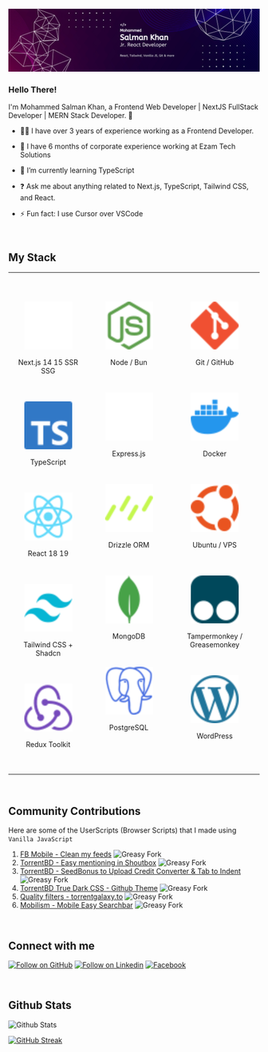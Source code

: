<div align="center">

![Profile Banner](/Assets/Banner.png)

</div>

### <div align="left">Hello There!</div>

I'm Mohammed Salman Khan, a Frontend Web Developer | NextJS FullStack Developer | MERN Stack Developer. 🚀

- 👨‍💻 I have over 3 years of experience working as a Frontend Developer.

- 🔭 I have 6 months of corporate experience working at Ezam Tech Solutions
  
- 🌱 I’m currently learning TypeScript

- ❓ Ask me about anything related to Next.js, TypeScript, Tailwind CSS, and React.

- ⚡ Fun fact: I use Cursor over VSCode

<br/>

## My Stack

<table>

<tr align="center">

<td valign="top" width="300">

<br/>
<br/>

<a href="https://nextjs.org/" target="_blank"><img style="margin-top: 8px" src="Assets/nextdotjs-color.svg" alt="Next JS" width="96px" /></a>

Next.js 14 15 SSR SSG

<br/>

<a href="https://www.typescriptlang.org/" target="_blank"><img style="margin-top: 8px" src="Assets/typescript-color.svg" alt="TypeScript" width="96px" /></a>

TypeScript

<br/>

<a href="https://reactjs.org/" target="_blank"><img style="margin-top: 8px" src="Assets/react-color.svg" alt="React" width="96px" /></a>

React 18 19

<br/>

<a href="https://www.tailwindcss.com/" target="_blank"><img style="margin-top: 8px" src="Assets/tailwindcss-color.svg" alt="Tailwind CSS" width="96px" /></a>

Tailwind CSS + Shadcn

<br/>

<a href="https://redux.js.org/" target="_blank"><img style="margin-top: 8px" src="Assets/redux-color.svg" alt="Redux" width="96px" /></a>

Redux Toolkit

<br/>

<br/>

</td>

<td valign="top" width="300">

<br/>
<br/>

<a href="https://nodejs.org/" target="_blank"><img style="margin-top: 8px" src="Assets/nodedotjs-color.svg" alt="Node.js" width="96px" /></a>

Node / Bun

<br/>

<a href="https://expressjs.com/" target="_blank"><img style="margin-top: 8px" src="Assets/express-color.svg" alt="Express.js" width="96px" /></a>

Express.js

<br/>

<a href="https://orm.drizzle.team/" target="_blank"><img style="margin-top: 8px" src="Assets/drizzle-color.svg" alt="Drizzle ORM" width="96px" /></a>

Drizzle ORM

<br/>

<a href="https://www.mongodb.com/" target="_blank"><img style="margin-top: 8px" src="Assets/mongodb-color.svg" alt="MongoDB" width="96px" /></a>

MongoDB

<br/>

<a href="https://www.postgresql.org/" target="_blank"><img style="margin-top: 8px" src="Assets/postgresql-color.svg" alt="PostgreSQL" width="96px" /></a>

PostgreSQL

<br/>
<br/>

</td>

<td valign="top" width="300">

<br/>
<br/>

<a href="https://github.com/" target="_blank"><img style="margin-top: 8px" src="Assets/git-color.svg" alt="Git" width="96px" /></a>

Git / GitHub

<br/>

<a href="https://www.docker.com/" target="_blank"><img style="margin-top: 8px" src="Assets/docker-color.svg" alt="Docker" width="96px" /></a>

Docker

<br/>

<a href="https://ubuntu.com/" target="_blank"><img style="margin-top: 8px" src="Assets/ubuntu-color.svg" alt="Ubuntu" width="96px" /></a>

Ubuntu / VPS

<br/>

<a href="https://www.tampermonkey.net/" target="_blank"><img style="margin-top: 8px" src="Assets/tampermonkey-color.svg" alt="Tampermonkey" width="96px" /></a>

Tampermonkey / Greasemonkey

<br/>

<a href="https://wordpress.org/" target="_blank"><img style="margin-top: 8px" src="Assets/wordpress-color.svg" alt="WordPress" width="96px" /></a>

WordPress  

<br/>
<br/>

</td>

</tr>

</table>

<!-- <div align="left">

### React Hooks and Libraries

- Hooks
  - useState
  - useEffect
  - useContext
  - useRef
  - useId
  - useFetcher
  - useLoaderData
  - useNavigation
- React-Router
- Redux Toolkit
- RTK Query
- Headless Ui
- Floating Ui

</div> -->

<!-- ### Others -->

<!-- These are reference links. Links can be found at the end of the document -->
<!-- https://riptutorial.com/markdown/example/2215/reference-link -->

<!-- ![HTML5][HTML5]
![CSS3][CSS3]
![SASS][SASS]
![Bootstrap][Bootstrap]
![Markdown][Markdown] -->

<br/>

## Community Contributions

Here are some of the UserScripts (Browser Scripts) that I made using `Vanilla JavaScript`

1. [FB Mobile - Clean my feeds](https://greasyfork.org/en/scripts/479868-fb-mobile-clean-my-feeds) ![Greasy Fork](https://img.shields.io/greasyfork/dt/479868)
1. [TorrentBD - Easy mentioning in Shoutbox](https://greasyfork.org/en/scripts/454697-torrentbd-easy-mentioning-in-shoutbox) ![Greasy Fork](https://img.shields.io/greasyfork/dt/454697)
1. [TorrentBD - SeedBonus to Upload Credit Converter & Tab to Indent](https://greasyfork.org/en/scripts/450815-torrentbd-seedbonus-to-upload-credit-converter-tab-to-indent) ![Greasy Fork](https://img.shields.io/greasyfork/dt/450815)
1. [TorrentBD True Dark CSS - Github Theme](https://greasyfork.org/en/scripts/430842-torrentbd-true-dark-css-github-theme) ![Greasy Fork](https://img.shields.io/greasyfork/dt/430842)
1. [Quality filters - torrentgalaxy.to](https://greasyfork.org/en/scripts/471752-quality-filters-torrentgalaxy-to) ![Greasy Fork](https://img.shields.io/greasyfork/dt/471752)
1. [Mobilism - Mobile Easy Searchbar](https://greasyfork.org/en/scripts/462328-mobilism-mobile-easy-searchbar) ![Greasy Fork](https://img.shields.io/greasyfork/dt/462328)

<br/>

## Connect with me

[![Follow on GitHub][GitHub]][GitHubLink]
[![Follow on Linkedin][Linkedin]][LinkedinLink]
[![Facebook][Facebook]][FacebookLink]

<br/>

## Github Stats

![Github Stats](https://github-readme-stats.vercel.app/api?username=webdevsk&show_icons=true&count_private=true&hide_border=false&theme=white)

[![GitHub Streak](https://github-readme-streak-stats.herokuapp.com?user=webdevsk&hide_border=true&mode=weekly&card_width=467)](https://git.io/streak-stats)

<!-- Links -->

[HTML5]: https://img.shields.io/badge/html5-%23E34F26.svg?style=for-the-badge&logo=html5&logoColor=white
[CSS3]: https://img.shields.io/badge/css3-%231572B6.svg?style=for-the-badge&logo=css3&logoColor=white
[TailwindCSS]: https://img.shields.io/badge/tailwindcss-%2338B2AC.svg?style=for-the-badge&logo=tailwind-css&logoColor=white
[Bootstrap]: https://img.shields.io/badge/bootstrap-%238511FA.svg?style=for-the-badge&logo=bootstrap&logoColor=white
[SASS]: https://img.shields.io/badge/SASS-hotpink.svg?style=for-the-badge&logo=SASS&logoColor=white
[Chakra]: https://img.shields.io/badge/chakra-%234ED1C5.svg?style=for-the-badge&logo=chakraui&logoColor=white
[MUI]: https://img.shields.io/badge/MUI-%230081CB.svg?style=for-the-badge&logo=mui&logoColor=white
[Styled Components]: https://img.shields.io/badge/styled--components-DB7093?style=for-the-badge&logo=styled-components&logoColor=white
[Git]: https://img.shields.io/badge/git-%23F05033.svg?style=for-the-badge&logo=git&logoColor=white
[GitHub]: https://img.shields.io/badge/github-%23121011.svg?style=for-the-badge&logo=github&logoColor=white
[Markdown]: https://img.shields.io/badge/markdown-%23000000.svg?style=for-the-badge&logo=markdown&logoColor=white
[Linkedin]: https://img.shields.io/badge/linkedin-%231E77B5.svg?&style=for-the-badge&logo=linkedin&logoColor=white
[LinkedinLink]: https://linkedin.com/in/webdevsk
[GithubLink]: https://github.com/webdevsk
[Redux]: https://img.shields.io/badge/redux-%23593d88.svg?style=for-the-badge&logo=redux&logoColor=white
[Facebook]: https://img.shields.io/badge/Facebook-%231877F2.svg?style=for-the-badge&logo=Facebook&logoColor=white
[FacebookLink]: https://www.facebook.com/sksalman.khan.14/
